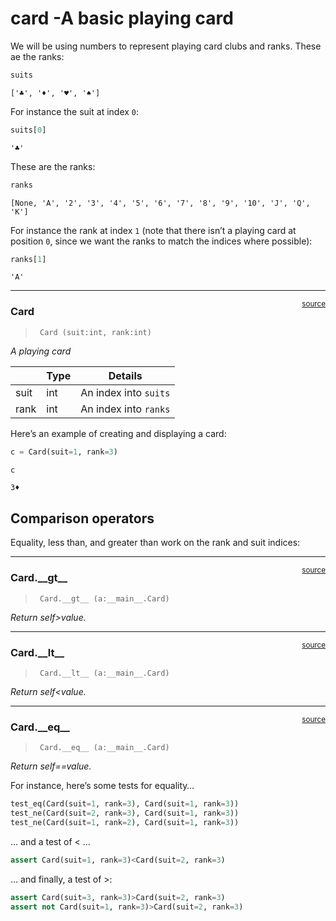 # card -A basic playing card


<!-- WARNING: THIS FILE WAS AUTOGENERATED! DO NOT EDIT! -->

We will be using numbers to represent playing card clubs and ranks.
These ae the ranks:

``` python
suits
```

    ['♣', '♦', '♥', '♠']

For instance the suit at index `0`:

``` python
suits[0]
```

    '♣'

These are the ranks:

``` python
ranks
```

    [None, 'A', '2', '3', '4', '5', '6', '7', '8', '9', '10', 'J', 'Q', 'K']

For instance the rank at index `1` (note that there isn’t a playing card
at position `0`, since we want the ranks to match the indices where
possible):

``` python
ranks[1]
```

    'A'

------------------------------------------------------------------------

<a
href="https://github.com/aadegunloye/nbdev_cards/blob/main/nbdev_cards/card.py#L16"
target="_blank" style="float:right; font-size:smaller">source</a>

### Card

>      Card (suit:int, rank:int)

*A playing card*

<table>
<thead>
<tr class="header">
<th></th>
<th><strong>Type</strong></th>
<th><strong>Details</strong></th>
</tr>
</thead>
<tbody>
<tr class="odd">
<td>suit</td>
<td>int</td>
<td>An index into <code>suits</code></td>
</tr>
<tr class="even">
<td>rank</td>
<td>int</td>
<td>An index into <code>ranks</code></td>
</tr>
</tbody>
</table>

Here’s an example of creating and displaying a card:

``` python
c = Card(suit=1, rank=3)

c
```

    3♦

## Comparison operators

Equality, less than, and greater than work on the rank and suit indices:

------------------------------------------------------------------------

<a
href="https://github.com/aadegunloye/nbdev_cards/blob/main/nbdev_cards/card.py#L33"
target="_blank" style="float:right; font-size:smaller">source</a>

### Card.\_\_gt\_\_

>      Card.__gt__ (a:__main__.Card)

*Return self\>value.*

------------------------------------------------------------------------

<a
href="https://github.com/aadegunloye/nbdev_cards/blob/main/nbdev_cards/card.py#L30"
target="_blank" style="float:right; font-size:smaller">source</a>

### Card.\_\_lt\_\_

>      Card.__lt__ (a:__main__.Card)

*Return self\<value.*

------------------------------------------------------------------------

<a
href="https://github.com/aadegunloye/nbdev_cards/blob/main/nbdev_cards/card.py#L27"
target="_blank" style="float:right; font-size:smaller">source</a>

### Card.\_\_eq\_\_

>      Card.__eq__ (a:__main__.Card)

*Return self==value.*

For instance, here’s some tests for equality…

``` python
test_eq(Card(suit=1, rank=3), Card(suit=1, rank=3))
test_ne(Card(suit=2, rank=3), Card(suit=1, rank=3))
test_ne(Card(suit=1, rank=2), Card(suit=1, rank=3))
```

… and a test of \< …

``` python
assert Card(suit=1, rank=3)<Card(suit=2, rank=3)
```

… and finally, a test of \>:

``` python
assert Card(suit=3, rank=3)>Card(suit=2, rank=3)
assert not Card(suit=1, rank=3)>Card(suit=2, rank=3)
```
